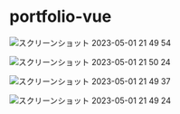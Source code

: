 # portfolio-vue


![スクリーンショット 2023-05-01 21 49 54](https://user-images.githubusercontent.com/77926245/235454049-fac705dd-863d-46eb-b313-4db6b6e2fd5c.png)

![スクリーンショット 2023-05-01 21 50 24](https://user-images.githubusercontent.com/77926245/235454092-115fc92d-0c0d-4744-aaa0-f0840306f0a6.png)

![スクリーンショット 2023-05-01 21 49 37](https://user-images.githubusercontent.com/77926245/235454123-0c643e95-33a6-42b4-9c8e-8e3656a90816.png)

![スクリーンショット 2023-05-01 21 49 24](https://user-images.githubusercontent.com/77926245/235454118-bacde395-96cb-4dce-828d-ca8ab2fdfa79.png)

